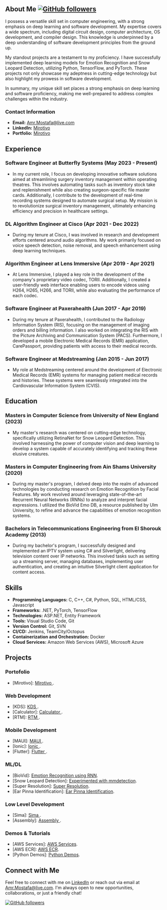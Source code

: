 ## About Me [![GitHub followers](https://img.shields.io/github/followers/mirotivo?label=Follow&style=social)](https://github.com/mirotivo)

I possess a versatile skill set in computer engineering, with a strong emphasis on deep learning and software development. My expertise covers a wide spectrum, including digital circuit design, computer architecture, OS development, and compiler design. This knowledge is underpinned by a deep understanding of software development principles from the ground up.

My standout projects are a testament to my proficiency. I have successfully implemented deep learning models for Emotion Recognition and Snow Leopard Detection, utilizing Python, TensorFlow, and PyTorch. These projects not only showcase my adeptness in cutting-edge technology but also highlight my prowess in software development.

In summary, my unique skill set places a strong emphasis on deep learning and software proficiency, making me well-prepared to address complex challenges within the industry.

### Contact Information

- **Email:** Amr.Mostafa@live.com
- **LinkedIn:** [Mirotivo](https://www.linkedin.com/in/mirotivo/)
- **Portfolio:** [Mirotivo](http://www.mirotivo.com)

## Experience

### Software Engineer at Butterfly Systems (May 2023 - Present)

- In my current role, I focus on developing innovative software solutions aimed at streamlining surgery inventory management within operating theatres. This involves automating tasks such as inventory stock take and replenishment while also creating surgeon-specific file master cards. Additionally, I contribute to the development of real-time recording systems designed to automate surgical setup. My mission is to revolutionize surgical inventory management, ultimately enhancing efficiency and precision in healthcare settings.

### DL Algorithm Engineer at Cisco (Apr 2021 - Dec 2022)

- During my tenure at Cisco, I was involved in research and development efforts centered around audio algorithms. My work primarily focused on voice speech detection, noise removal, and speech enhancement using deep learning techniques.

### Algorithm Engineer at Lens Immersive (Apr 2019 - Apr 2021)

- At Lens Immersive, I played a key role in the development of the company's proprietary video codec, TORII. Additionally, I created a user-friendly web interface enabling users to encode videos using H264, H265, H266, and TORII, while also evaluating the performance of each codec.

### Software Engineer at Paxerahealth (Jun 2017 - Apr 2019)

- During my tenure at Paxerahealth, I contributed to the Radiology Information System (RIS), focusing on the management of imaging orders and billing information. I also worked on integrating the RIS with the Picture Archiving and Communication System (PACS). Furthermore, I developed a mobile Electronic Medical Records (EMR) application, CarePassport, providing patients with access to their medical records.

### Software Engineer at Medstreaming (Jan 2015 - Jun 2017)

- My role at Medstreaming centered around the development of Electronic Medical Records (EMR) systems for managing patient medical records and histories. These systems were seamlessly integrated into the Cardiovascular Information System (CVIS).

## Education

### Masters in Computer Science from University of New England (2023)

- My master's research was centered on cutting-edge technology, specifically utilizing RetinaNet for Snow Leopard Detection. This involved harnessing the power of computer vision and deep learning to develop a system capable of accurately identifying and tracking these elusive creatures.

### Masters in Computer Engineering from Ain Shams University (2020)

- During my master's program, I delved deep into the realm of advanced technologies by conducting research on Emotion Recognition by Facial Features. My work revolved around leveraging state-of-the-art Recurrent Neural Networks (RNNs) to analyze and interpret facial expressions. I utilized the BioVid Emo DB, a resource published by Ulm University, to refine and advance the capabilities of emotion recognition systems.

### Bachelors in Telecommunications Engineering from El Shorouk Academy (2013)

- During my bachelor's program, I successfully designed and implemented an IPTV system using C# and Silverlight, delivering television content over IP networks. This involved tasks such as setting up a streaming server, managing databases, implementing user authentication, and creating an intuitive Silverlight client application for content access.

## Skills

- **Programming Languages:** C, C++, C#, Python, SQL, HTML/CSS, Javascript
- **Frameworks:** .NET, PyTorch, TensorFlow
- **Technologies:** ASP.NET, Entity Framework
- **Tools:** Visual Studio Code, Git
- **Version Control:** Git, SVN
- **CI/CD:** Jenkins, TeamCity/Octopus
- **Containerization and Orchestration:** Docker
- **Cloud Services:** Amazon Web Services (AWS), Microsoft Azure


## Projects
### Portofolio
- [Mirotivo]: [Mirotivo ](https://github.com/Mirotivo/Mirotivo).
 <!-- 
### Personal
- [Taxes]: [Taxes ](https://github.com/Mirotivo/Taxes).
-->
### Web Development
- [KDS]: [KDS ](https://github.com/Mirotivo/kds).
- [Calculator]: [Calculator ](https://github.com/Mirotivo/CalculatorService).
- [RTM]: [RTM ](https://github.com/Mirotivo/RTM).
<!-- 
- [Enigma]: [Enigma ](https://github.com/Mirotivo/enigma).
- [vickersalloys]: [vickersalloys ](https://github.com/Mirotivo/vickersalloys).
-->

### Mobile Development
- [MAUI]: [MAUI ](https://github.com/Mirotivo/MyMauiApp).
- [Ionic]: [Ionic ](https://github.com/Mirotivo/Ayana).
- [Flutter]: [Flutter ](https://github.com/Mirotivo/hello_world_app).

### ML/DL
- [BioVid]: [Emotion Recognition using RNN](https://github.com/Mirotivo/biovid).
- [Snow Leopard Detection]: [Experimented with mmdetection](https://github.com/Mirotivo/snow_leopard_detection).
- [Super Resolution]: [Super Resolution](https://github.com/Mirotivo/NTIRE_super_resolution).
- [Ear Pinna Identification]: [Ear Pinna Identification](https://github.com/Mirotivo/AEPI-Automated-Ear-Pinna-Identification).
<!-- 
- [DNN Framework]: [DNN Framework](https://github.com/Mirotivo/dnn_framework).
- [Snow Leopard Detection Thesis]: [Experimented with mmdetection](https://github.com/Mirotivo/snow_leopard_thesis).
-->

### Low Level Development
- [Sima]: [Sima ](https://github.com/Mirotivo/Sima).
- [Assembly]: [Assembly ](https://github.com/Mirotivo/x86-os).

### Demos & Tutorials
- [AWS Services]: [AWS Services](https://github.com/Mirotivo/aws-services).
- [AWS ECR]: [AWS ECR](https://github.com/Mirotivo/aws-ecr).
- [Python Demos]: [Python Demos](https://github.com/Mirotivo/python_demos).
<!-- 
- [Statistics]: [Statistics ](https://github.com/Mirotivo/aws-ecr).
-->

## Connect with Me

Feel free to connect with me on [LinkedIn](https://www.linkedin.com/in/mirotivo/) or reach out via email at Amr.Mostafa@live.com. I'm always open to new opportunities, collaborations, or just a friendly chat!

[![GitHub followers](https://img.shields.io/github/followers/mirotivo?label=Follow&style=social)](https://github.com/mirotivo)
